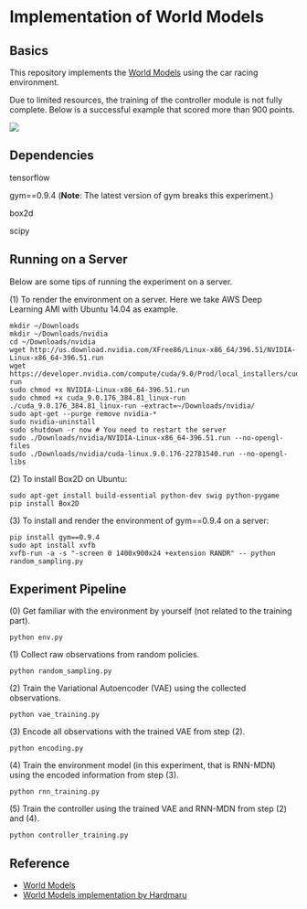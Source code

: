 # Implementation of World Models
## Basics
This repository implements the [World Models](https://arxiv.org/abs/1803.10122) using the car racing environment.

Due to limited resources, the training of the controller module is not fully complete. Below is a successful example that scored more than 900 points.
<p float="center">
  <img src="/paper%20reproduction/World%20Models/Figures/Controller%20Visualization/0000.gif" />
</p>

## Dependencies
tensorflow

gym==0.9.4 (**Note**: The latest version of gym breaks this experiment.)

box2d

scipy
## Running on a Server
Below are some tips of running the experiment on a server.

(1) To render the environment on a server. Here we take AWS Deep Learning AMI with Ubuntu 14.04 as example.
```
mkdir ~/Downloads
mkdir ~/Downloads/nvidia
cd ~/Downloads/nvidia
wget http://us.download.nvidia.com/XFree86/Linux-x86_64/396.51/NVIDIA-Linux-x86_64-396.51.run
wget https://developer.nvidia.com/compute/cuda/9.0/Prod/local_installers/cuda_9.0.176_384.81_linux-run
sudo chmod +x NVIDIA-Linux-x86_64-396.51.run
sudo chmod +x cuda_9.0.176_384.81_linux-run
./cuda_9.0.176_384.81_linux-run -extract=~/Downloads/nvidia/
sudo apt-get --purge remove nvidia-*
sudo nvidia-uninstall
sudo shutdown -r now # You need to restart the server
sudo ./Downloads/nvidia/NVIDIA-Linux-x86_64-396.51.run --no-opengl-files
sudo ./Downloads/nvidia/cuda-linux.9.0.176-22781540.run --no-opengl-libs
```

(2) To install Box2D on Ubuntu:
```
sudo apt-get install build-essential python-dev swig python-pygame
pip install Box2D
```

(3) To install and render the environment of gym==0.9.4 on a server:
```
pip install gym==0.9.4
sudo apt install xvfb
xvfb-run -a -s "-screen 0 1400x900x24 +extension RANDR" -- python random_sampling.py
```

## Experiment Pipeline
(0) Get familiar with the environment by yourself (not related to the training part).
```
python env.py
```

(1) Collect raw observations from random policies.
```
python random_sampling.py
```

(2) Train the Variational Autoencoder (VAE) using the collected observations.
```
python vae_training.py
```

(3) Encode all observations with the trained VAE from step (2).
```
python encoding.py
```

(4) Train the environment model (in this experiment, that is RNN-MDN) using the encoded information from step (3).
```
python rnn_training.py
```

(5) Train the controller using the trained VAE and RNN-MDN from step (2) and (4).
```
python controller_training.py
```

## Reference
- [World Models](https://arxiv.org/abs/1803.10122)
- [World Models implementation by Hardmaru](https://github.com/hardmaru/WorldModelsExperiments)

